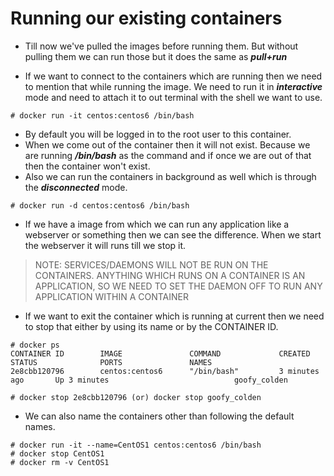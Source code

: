 # Running our existing containers

- Till now we've pulled the images before running them. But without pulling them we can run those but it does the same as ***pull+run***

- If we want to connect to the containers which are running then we need to mention that while running the image. We need to run it in ***interactive*** mode and need to attach it to out terminal with the shell we want to use.

```
# docker run -it centos:centos6 /bin/bash
```

- By default you will be logged in to the root user to this container.
- When we come out of the container then it will not exist. Because we are running ***/bin/bash*** as the command and if once we are out of that then the container won't exist.
- Also we can run the containers in background as well which is through the ***disconnected*** mode.

```
# docker run -d centos:centos6 /bin/bash
```

- If we have a image from which we can run any application like a webserver or something then we can see the difference. When we start the webserver it will runs till we stop it.

> NOTE: SERVICES/DAEMONS WILL NOT BE RUN ON THE CONTAINERS. ANYTHING WHICH RUNS ON A CONTAINER IS AN APPLICATION, SO WE NEED TO SET THE DAEMON OFF TO RUN ANY APPLICATION WITHIN A CONTAINER

- If we want to exit the container which is running at current then we need to stop that either by using its name or by the CONTAINER ID.

```
# docker ps
CONTAINER ID        IMAGE               COMMAND             CREATED             STATUS              PORTS               NAMES
2e8cbb120796        centos:centos6      "/bin/bash"         3 minutes ago       Up 3 minutes                            goofy_colden  

# docker stop 2e8cbb120796 (or) docker stop goofy_colden
```

- We can also name the containers other than following the default names.

```
# docker run -it --name=CentOS1 centos:centos6 /bin/bash
# docker stop CentOS1
# docker rm -v CentOS1
```
